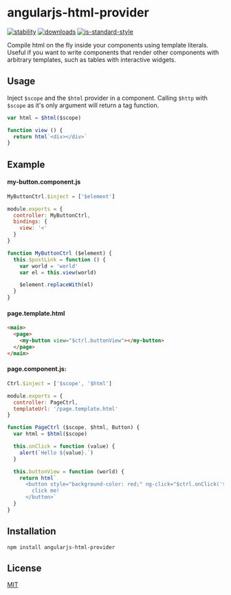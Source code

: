 # angularjs-html-provider

[![stability][0]][1] 
[![downloads][8]][9] 
[![js-standard-style][10]][11]


Compile html on the fly inside your components using template literals.
Useful if you want to write components that render other components with arbitrary templates,
such as tables with interactive widgets.
 

## Usage

Inject `$scope` and the `$html` provider in a component.
Calling `$http` with `$scope` as it's only argument will return a tag function. 
 
 
``` js
var html = $html($scope)

function view () {
  return html`<div></div>`
}
```


## Example

#### my-button.component.js

```js
MyButtonCtrl.$inject = ['$element']

module.exports = {
  controller: MyButtonCtrl,
  bindings: {
    view: '<'
  }
}

function MyButtonCtrl ($element) {
  this.$postLink = function () {
    var world = 'world'
    var el = this.view(world)

    $element.replaceWith(el)
  }
}
```

#### page.template.html

```html
<main>
  <page>
    <my-button view="$ctrl.buttonView"></my-button>
  </page>
</main>

```

#### page.component.js:

```js
Ctrl.$inject = ['$scope', '$html']

module.exports = {
  controller: PageCtrl,
  templateUrl: '/page.template.html'
}

function PageCtrl ($scope, $html, Button) {
  var html = $html($scope)

  this.onClick = function (value) {
    alert(`Hello ${value}.`)
  }

  this.buttonView = function (world) {
    return html`
      <button style="background-color: red;" ng-click="$ctrl.onClick('${world}')">
        click me!
      </button>`
  }
}
```


## Installation

`npm install angularjs-html-provider`


## License

[MIT](LICENSE)


[0]: https://img.shields.io/badge/stability-stable-green.svg?style=flat-square
[1]: https://nodejs.org/api/documentation.html#documentation_stability_index
[8]: http://img.shields.io/npm/dm/angularjs-html-provider.svg?style=flat-square
[9]: https://npmjs.org/package/angularjs-html-provider
[10]: https://img.shields.io/badge/code%20style-standard-brightgreen.svg?style=flat-square
[11]: https://github.com/feross/standard
